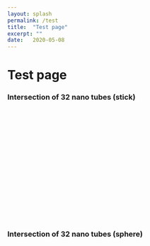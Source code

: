 ```yaml
---
layout: splash
permalink: /test
title:  "Test page"
excerpt: ""
date:   2020-05-08
---
```


<script src="/assets/js/3Dmol-min.js"></script>

# Test page

### Intersection of 32 nano tubes (stick)

<div style="height: 250px; max-width: 800px;"
  class='viewer_3Dmoljs' data-datatype='xyz'
  data-backgroundcolor='#FFFFFF'
  data-href='/assets/doc/new.xyz'
  data-style='stick'>
</div>

### Intersection of 32 nano tubes (sphere)

<div style="height: 250px; max-width: 800px;"
  class='viewer_3Dmoljs' data-datatype='xyz'
  data-backgroundcolor='#FFFFFF'
  data-href='/assets/doc/new.xyz'
  data-style='sphere'>
</div>
